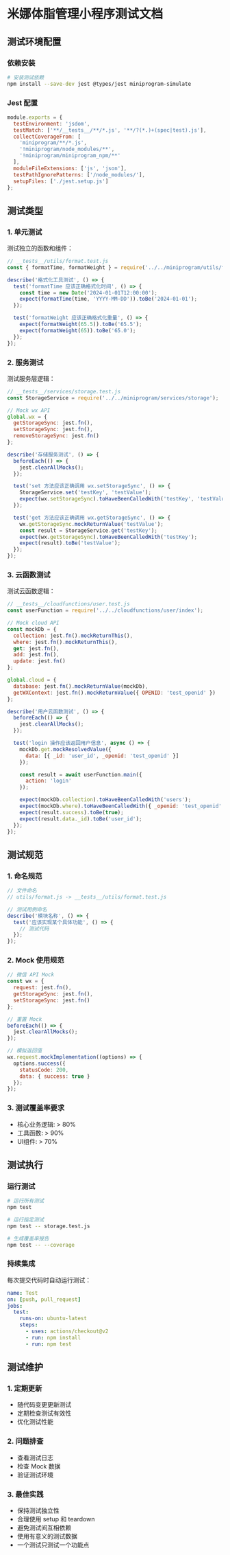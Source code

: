 # 米娜体脂管理小程序测试文档

## 测试环境配置

### 依赖安装

```bash
# 安装测试依赖
npm install --save-dev jest @types/jest miniprogram-simulate
```

### Jest 配置

```javascript:/Users/Sifan/Project/WeChatProjects/minatrack/jest.config.js
module.exports = {
  testEnvironment: 'jsdom',
  testMatch: ['**/__tests__/**/*.js', '**/?(*.)+(spec|test).js'],
  collectCoverageFrom: [
    'miniprogram/**/*.js',
    '!miniprogram/node_modules/**',
    '!miniprogram/miniprogram_npm/**'
  ],
  moduleFileExtensions: ['js', 'json'],
  testPathIgnorePatterns: ['/node_modules/'],
  setupFiles: ['./jest.setup.js']
};
```

## 测试类型

### 1. 单元测试

测试独立的函数和组件：

```javascript
// __tests__/utils/format.test.js
const { formatTime, formatWeight } = require('../../miniprogram/utils/format');

describe('格式化工具测试', () => {
  test('formatTime 应该正确格式化时间', () => {
    const time = new Date('2024-01-01T12:00:00');
    expect(formatTime(time, 'YYYY-MM-DD')).toBe('2024-01-01');
  });

  test('formatWeight 应该正确格式化重量', () => {
    expect(formatWeight(65.5)).toBe('65.5');
    expect(formatWeight(65)).toBe('65.0');
  });
});
```

### 2. 服务测试

测试服务层逻辑：

```javascript
// __tests__/services/storage.test.js
const StorageService = require('../../miniprogram/services/storage');

// Mock wx API
global.wx = {
  getStorageSync: jest.fn(),
  setStorageSync: jest.fn(),
  removeStorageSync: jest.fn()
};

describe('存储服务测试', () => {
  beforeEach(() => {
    jest.clearAllMocks();
  });

  test('set 方法应该正确调用 wx.setStorageSync', () => {
    StorageService.set('testKey', 'testValue');
    expect(wx.setStorageSync).toHaveBeenCalledWith('testKey', 'testValue');
  });

  test('get 方法应该正确调用 wx.getStorageSync', () => {
    wx.getStorageSync.mockReturnValue('testValue');
    const result = StorageService.get('testKey');
    expect(wx.getStorageSync).toHaveBeenCalledWith('testKey');
    expect(result).toBe('testValue');
  });
});
```

### 3. 云函数测试

测试云函数逻辑：

```javascript
// __tests__/cloudfunctions/user.test.js
const userFunction = require('../../cloudfunctions/user/index');

// Mock cloud API
const mockDb = {
  collection: jest.fn().mockReturnThis(),
  where: jest.fn().mockReturnThis(),
  get: jest.fn(),
  add: jest.fn(),
  update: jest.fn()
};

global.cloud = {
  database: jest.fn().mockReturnValue(mockDb),
  getWXContext: jest.fn().mockReturnValue({ OPENID: 'test_openid' })
};

describe('用户云函数测试', () => {
  beforeEach(() => {
    jest.clearAllMocks();
  });

  test('login 操作应该返回用户信息', async () => {
    mockDb.get.mockResolvedValue({
      data: [{ _id: 'user_id', _openid: 'test_openid' }]
    });

    const result = await userFunction.main({
      action: 'login'
    });

    expect(mockDb.collection).toHaveBeenCalledWith('users');
    expect(mockDb.where).toHaveBeenCalledWith({ _openid: 'test_openid' });
    expect(result.success).toBe(true);
    expect(result.data._id).toBe('user_id');
  });
});
```

## 测试规范

### 1. 命名规范

```javascript
// 文件命名
// utils/format.js -> __tests__/utils/format.test.js

// 测试用例命名
describe('模块名称', () => {
  test('应该实现某个具体功能', () => {
    // 测试代码
  });
});
```

### 2. Mock 使用规范

```javascript
// 微信 API Mock
const wx = {
  request: jest.fn(),
  getStorageSync: jest.fn(),
  setStorageSync: jest.fn()
};

// 重置 Mock
beforeEach(() => {
  jest.clearAllMocks();
});

// 模拟返回值
wx.request.mockImplementation((options) => {
  options.success({
    statusCode: 200,
    data: { success: true }
  });
});
```

### 3. 测试覆盖率要求

- 核心业务逻辑: > 80%
- 工具函数: > 90%
- UI组件: > 70%

## 测试执行

### 运行测试

```bash
# 运行所有测试
npm test

# 运行指定测试
npm test -- storage.test.js

# 生成覆盖率报告
npm test -- --coverage
```

### 持续集成

每次提交代码时自动运行测试：

```yaml
name: Test
on: [push, pull_request]
jobs:
  test:
    runs-on: ubuntu-latest
    steps:
      - uses: actions/checkout@v2
      - run: npm install
      - run: npm test
```

## 测试维护

### 1. 定期更新

- 随代码变更更新测试
- 定期检查测试有效性
- 优化测试性能

### 2. 问题排查

- 查看测试日志
- 检查 Mock 数据
- 验证测试环境

### 3. 最佳实践

- 保持测试独立性
- 合理使用 setup 和 teardown
- 避免测试间互相依赖
- 使用有意义的测试数据
- 一个测试只测试一个功能点
```

